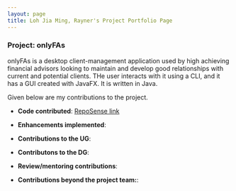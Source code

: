 ```yaml
---
layout: page
title: Loh Jia Ming, Rayner's Project Portfolio Page
---
```


### Project: onlyFAs

onlyFAs is a desktop client-management application used by high achieving financial advisors looking to maintain and develop good relationships with current and potential clients. THe user interacts with it using a CLI, and it has a GUI created with JavaFX. It is written in Java.

Given below are my contributions to the project.

- **Code contributed**: [RepoSense link](https://nus-cs2103-ay2122s2.github.io/tp-dashboard/?search=Loh%20jia%20ming&sort=groupTitle&sortWithin=title&timeframe=commit&mergegroup=&groupSelect=groupByRepos&breakdown=true&checkedFileTypes=docs~functional-code~test-code~other&since=2022-02-18&tabOpen=true&tabType=authorship&tabAuthor=raynerljm&tabRepo=AY2122S2-CS2103T-W13-4%2Ftp%5Bmaster%5D&authorshipIsMergeGroup=false&authorshipFileTypes=&authorshipIsBinaryFileTypeChecked=false)

- **Enhancements implemented**:

- **Contributions to the UG**:

- **Contributons to the DG**:

- **Review/mentoring contributions**:

- **Contributions beyond the project team:**:
